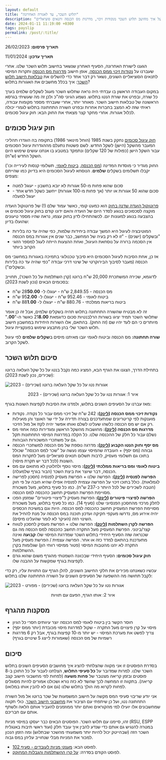 ```yaml
---
layout: default
title: "תלוש השכר, עד לאגורה האחרונה"
description: "חוק עיגול סכומים וסיכום כל מה שלמדנו על איך מחושב תלוש השכר מנקודות זיכוי, מדרגות מס הכנסה ותנאים סוציאליים"
date: 2024-01-11 11:19:00 +0300
tags: payslip
permalink: /post/:title/
---
```

**תאריך פרסום:** 26/02/2023

**תאריך עדכון:** 11/01/2024

הגענו לישורת האחרונה, הסעיף האחרון שנשאר בחישוב תלוש השכר שלנו. אחרי שעברנו על [נקודות זיכוי ממס הכנסה](../נקודות-זיכוי-ממס-הכנסה/), אופן חישוב [מדרגות מס הכנסה](../מדרגות-מס-הכנסה/) ותקרות המיסוי לתנאים הסוציאליים השונים, נשאר רק דבר אחד כדי להשלים את [טבלאות חישוב תלוש השכר](https://drive.google.com/drive/folders/1JZmJg2pkD97mQ_fJOBcbuyMOiO_fFsCr?usp=sharing): איך בכלל מחשבים את האגורות בתלוש?


במקום העבודה הראשון בו עבדתי היה נראה שתלוש השכר מעגל לשקלים שלמים בערך כל שורה, ובפרט את שורת הנטו בתלוש. נשמע הגיוני סה"כ ולכן זה מה שעשיתי בגרסא הראשונה של טבלאות חישוב השכר. מאוחר יותר, אחרי שעברתי מספר מקומות עבודה, ראיתי שזה לא המצב בחברות אחרות ובפרט השורה התחתונה בתלוש לגמרי יכולה לכלול אגורות. אחרי מחקר קצר מצאתי את החוק הבא: חוק עיגול סכומים.


## חוק עיגול סכומים
[חוק עיגול סכומים](https://fs.knesset.gov.il//11/law/11_lsr_210470.PDF) נחקק בשנת 1985 (הוחל מינואר 1986) בתקופה בה הוגדרו תהליכי המעבר מהשקל (הישן) לשקל החדש. לשם פשטות נתעלם מההגדרות עיגול הסכומים עבור השקל הישן (כפולות של 120 שקלים) ונתמקד במטבע בו אנחנו עושים שימוש היום השקל החדש (ש"ח).


החוק מגדיר כי מוסדות המדינה ([מס הכנסה](https://fs.knesset.gov.il//11/law/11_lsr_210470.PDF), [ביטוח לאומי](https://www.nevo.co.il/law_html/law01/039_122.htm), תשלומי קנסות לעירייה וכו') יקבלו תשלומים בשקלים **שלמים**. הנוסחא לעיגול הסכומים היא בדיוק כמו שהייתם מצפים:
* סכום שהוא פחות מ-50 אגורות לא יובא בחשבון - יעוגל למטה
* סכום שהוא 50 אגורות או יותר (אך פחות מ-100 אגורות) ייחשב כשקל חדש אחד - יעוגל למעלה

[פרוטוקול הועדה שדנה בחוק](https://fs.knesset.gov.il/11/Committees/11_ptv_449957.DOC) הוא כמעט קומי, כאשר עמוד שלם (!) של פרוטוקול הועדה מוקצה לסכסוכים בנוגע לסדר היום של הועדה והאם ידונו קודם בחוק עיגול סכומים או בהצבעה בנוגע למעונות יום. לכשהתחילו לדון בחוק עצמו, נראה שהיו מספר טיעונים שהועלו בדיון:
* המוטיבציה לעיגול היא המשך עבודה ביחידות שלמות, כפי שהיה עד כה בלירות ובשקלים (ישנים) - "זו לא רק בעיה של המחשב, כבר שנים אין אגורות במס הכנסה"
* אין הסכמה ברורה על נוסחאת העיגול, ואחת ההצעות הייתה לעגל למספר הזוגי הקרוב ביותר

אז כן, אחת הסיבות לעיגול הסכומים היא סיבוך טכנולוגי בתמיכה באגורות במחשבי מס הכנסה (מעבר לסיבוך הבירוקרטי של שינוי דרכי עבודה "כפי שהיה עד כה בלירות ובשקלים").


לדוגמא, שכירה המשתכרת 20,000 ש"ח ברוטו (קרן השתלמות על כל השכר), תחוייב בסכומים הבאים (נכון לשנת 2023):
* מס הכנסה - 2,849.55 ש"ח - יעוגלו ל- 28**50.00** ש"ח
* ביטוח לאומי - 952.46 ש"ח - יעוגלו ל- 95**2.00** ש"ח
* ביטוח בריאות ממלכתי - 880.76 ש"ח - יעוגלו ל- 88**1.00** ש"ח

זה לא מבטיח שהשורה התחתונה בתלוש תהיה בשקלים שלמים, אבל זה כן אומר שתלושי השכר תמיד יציגו בשורות הרלבנטיות סכום כדוגמאת 21**8.00** כאשר ה-"**00.**" מיותרים כי הם לעד יהיו שם (זה החוק). בהתאם, אלו השורות היחידות במחשבון חישוב תלוש השכר שלי בהן מתבצע שימוש בפונקציית עיגול.


**שורה תחתונה:** מס הכנסה וביטוח לאומי יגבו מאיתנו מיסים ב**שקלים שלמים** לפי עיגול לשקל הקרוב.


## סיכום תלוש השכר
בתחילת הדרך, הצגנו את הגרף הבא, המציג כמה נקבל בנטו על כל שקל העלאה ברוטו (שכירים, נכון לשנת 2023):

<img style="display: block; margin: auto;"
src="/assets/images/ברוטו_לנטו.png" alt="אגורות נטו על כל שקל העלאה ברוטו (שכירים) - 2023" title="אגורות נטו על כל שקל העלאה ברוטו (שכירים) - 2023">
<p style="text-align: center;">
איור 1: אגורות נטו על כל שקל העלאה ברוטו (שכירים) - 2023
</p>

מאז עברנו על הסעיפים השונים בתלוש, ולמדנו את הסיבות לקפיצות השונות בגרף:
* **נקודות זיכוי ממס הכנסה ([לינק](../נקודות-זיכוי-ממס-הכנסה/)):** 242 ש"ח של זיכוי ממס עבור כל נקודה. נקודות מוענקות לפי קריטריונים שמתעדכנים בצורה תדירה על ידי שר האוצר והן מועילות רק אם יש מס הכנסה כלשהו שעלינו לשלם ואותו אפשר יהיה לקזז אל מול הזיכוי.
* **מדרגות מס הכנסה ([לינק](../מדרגות-מס-הכנסה/)):** מחושבות מהשקל הראשון ומגדירות כמה אחוזי מס נשלם עבור כל חלק של ההכנסה שלנו. כל הקלה במדרגות המיסוי התחתונות תקל גם על משתכרי המשכורות הגבוהות.
* **מס יסף וחוק הנטו הקבוע ([לינק](../חוק-הנטו-הקבוע/)):** מדרגה נוספת של מס הכנסה למשתכרי הכנסה גבוהה (מס יסף) + העובדה שהמיסוי עצמו נעשה על "שכר למס הכנסה" שכולל בתוכו גם תשלומי מעסיק, לרבות תשלום תנאים סוציאליים מעל לתקרות המס השונות (לכל דבר יש תקרת מיסוי).
* **ביטוח לאומי ומס בריאות ממלכתי ([לינק](../מס-הכנסה-ממאדים-וביטוח-לאומי-מנוגה/)):** מיסוי נוסף ולחלוטין לא מתואם עם מס הכנסה, דבר שיוצר את ביצת השכר (הבור בגרף שלמעלה).
* **הפרשה לפנסיה ([לינק](../על-פנסיה-וזיכוי-המס-החבוי/)):** הפרשה שלנו + הפרשת מעסיק לפנסיה (חסכון לפרישה לגמלאות). כולל בתוכו זיכוי על הפרשה עצמית לפנסיה אפילו שהיא חובה על פי חוק (הטבה לשכירים של לכל היותר כ-237 ש"ח). כמו כל סעיף בתלוש, מעל משכורת מסויימת הפרשת המעסיק תחשב כהכנסה למס הכנסה.
* **הפרשה לפיצויי פיטורים ([לינק](../פיצויי-הפיטורים-והמיסוי-הכפול/)):** הפרשת מעסיק ל"פיצויי פיטורים" שמזמן הפכו לחלק מרכזי מהחסכון הפנסיוני שלנו (סעיף 14). כמו כל סעיף בתלוש, מעל משכורת מסויימת הפרשת המעסיק תחשב כהכנסה למס הכנסה. היות וגם במשיכת הכספים יהיה אירוע מס, נדרשו מעקפי חקיקה ועדכון תוכנה במס הכנסה על מנת להחיל את השינוי הזה (העיקר לא לומר שהעלינו מיסים).
* **הפרשה לקרן השתלמות ([לינק](../קרן-השתלמות/)):** הפרשה שלנו + הפרשת מעסיק לחסכון לטווח קצר/בינוני. הפרשת המעסיק מעל התקרה תחשב כהכנסה למס הכנסה מה גם שכנראה שזה הסעיף היחידי בתלוש השכר שמדרגת המיסוי שלו **קבועה** ואינה מתעדכנת בהתאם למדד כזה או אחר. הפרשה עצמית / הפרשת מעסיק מעל התקרה לא יהנו מהטבות המיסוי (פטור ממיסוי רווחי הון) שגלומות בקרן ההשתלמות.
* **חוק עיגול סכומים:** הסעיף היחידי שבכוונה השמטתי מהגרף משום שהוא גורם לקפיצות בגרף שמקשות על ההבנה שלו.

עכשיו כשאנחנו מכירים את חלקי החישוב השונים, להלן הגרף עם התוויות עליו, רק כדי לקבל תחושה מה ההשפעה של הסעיפים השונים על השורה התחתונה שלנו בתלוש:

<img style="display: block; margin: auto;"
src="/assets/images/מדרגות מיסוי - פירוט מלא - 2023.png" alt="אגורות נטו על כל שקל העלאה ברוטו (שכירים) - מפורט - 2023" title="אגורות נטו על כל שקל העלאה ברוטו (שכירים) - מפורט - 2023">
<p style="text-align: center;">
איור 2: אותו הגרף, הפעם עם תוויות
</p>

## מסקנות מהגרף
* חוסר הקשר בין ביטוח לאומי למס הכנסה יוצר עיוותים חסרי כל הגיון
* מיסוי על קרן פיצויים מעל התקרה - שקול למדרגת מיסוי מכובדת (יותר ממס יסף)
* צריך לפשט את מערכת המיסוי - יש יותר מ-10 קפיצות בגרף, אבל רק 6 מדרגות רשמיות של מס הכנסה (שאמורות לייצג 5 שינויים בגרף)

## סיכום
בסדרת הפוסטים זו אני מקווה שהצלחתי להציג איך מחושבים הסעיפים השונים בתלוש השכר שלנו. למרות שמדובר על **כל סעיפי התלוש**, הצלחנו לעבור על כל התוכן ב-8 פוסטים ובזמן קריאה מצטבר של **פחות משעה** (לפחות לפי מחשבוני חישוב קצב קריאה). בתקווה זו המחשה לכך שהשד לא כזה נורא ושכולנו אמורים להיות מסוגלים לפחות לקרוא מה הולך בתלוש שלנו (גם אם לא להבין אותו במלואו).


אני יודע שריבוי סעיפי המס מקשה על חישוב המשמעות של שכר ברוטו אל מול השורה התחתונה נטו, ועל כן שיתפתי עם הציבור את [מחשבוני חישוב השכר](https://drive.google.com/drive/folders/1JZmJg2pkD97mQ_fJOBcbuyMOiO_fFsCr?usp=sharing). כולי תקווה שמחשבונים אלו יועילו למי מהקוראים ואתם יותר ממוזמנים להעביר אותם הלאה ולשתף אותם עם חבריכם.


זהו, סיימנו עם תלוש השכר. הפוסטים הבאים כבר יעסקו במיסוי מניות (RSU, ESPP ועוד ראשי תיבות באנגלית) במטרה להנגיש גם אותם כדי שנדע להבין איך עובד חלק השכר הזה (שבהייטק יכול להיות יותר משמעותי מהשכר שבתלוש) ומה הזמן הנכון למכור את המניות מבלי שנחוייב עליהן במס גבוה.

* לפוסט הבא: [מענקי מניות לעובדים - סעיף 102](../מענקי-מניות-לעובדים-סעיף-102/).
* לפוסט הקודם בסדרה: [על קרן ההשתלמות והגבלות המחוקק](../קרן-השתלמות/).


